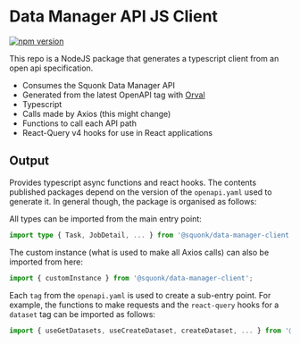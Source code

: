 # Data Manager API JS Client

[![npm version](https://badge.fury.io/js/%40squonk%2Fdata-manager-client.svg)](https://badge.fury.io/js/%40squonk%2Fdata-manager-client)

This repo is a NodeJS package that generates a typescript client from an open api specification.

- Consumes the Squonk Data Manager API
- Generated from the latest OpenAPI tag with [Orval](https://orval.dev)
- Typescript
- Calls made by Axios (this might change)
- Functions to call each API path
- React-Query v4 hooks for use in React applications

## Output

Provides typescript async functions and react hooks. The contents published packages depend on the version of the `openapi.yaml` used to generate it. In general though, the package is organised as follows:

All types can be imported from the main entry point:
```ts
import type { Task, JobDetail, ... } from '@squonk/data-manager-client';
```

The custom instance (what is used to make all Axios calls) can also be imported from here:

```ts
import { customInstance } from '@squonk/data-manager-client';
```

Each `tag` from the `openapi.yaml` is used to create a sub-entry point. For example, the functions to make requests and the `react-query` hooks for a `dataset` tag can be imported as follows:

```ts
import { useGetDatasets, useCreateDataset, createDataset, ... } from '@squonk/data-manager-client/dataset';
```
